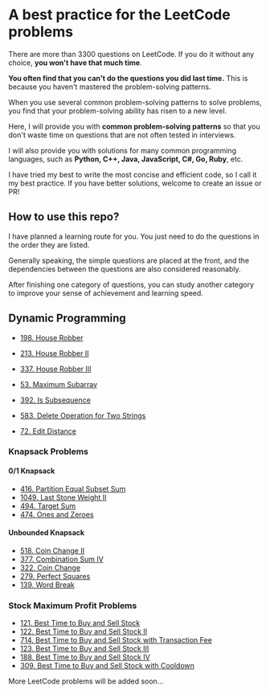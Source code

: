 # A best practice for the LeetCode problems
There are more than 3300 questions on LeetCode. If you do it without any choice, **you won't have that much time**.

**You often find that you can't do the questions you did last time.** This is because you haven't mastered the problem-solving patterns.

When you use several common problem-solving patterns to solve problems, you find that your problem-solving ability has risen to a new level.

Here, I will provide you with **common problem-solving patterns** so that you don't waste time on questions that are not often tested in interviews.

I will also provide you with solutions for many common programming languages, such as **Python, C++, Java, JavaScript, C#, Go, Ruby**, etc.

I have tried my best to write the most concise and efficient code, so I call it my best practice. If you have better solutions, welcome to create an issue or PR!

## How to use this repo?
I have planned a learning route for you. You just need to do the questions in the order they are listed.

Generally speaking, the simple questions are placed at the front, and the dependencies between the questions are also considered reasonably.

After finishing one category of questions, you can study another category to improve your sense of achievement and learning speed.

## Dynamic Programming
- [198. House Robber](problems/0198-house-robber.md)
- [213. House Robber II](problems/0213-house-robber-ii.md)
- [337. House Robber III](problems/0337-house-robber-iii.md)

- [53. Maximum Subarray](problems/0053-maximum-subarray.md)
- [392. Is Subsequence](problems/0392-is-subsequence.md)
- [583. Delete Operation for Two Strings](problems/0583-delete-operation-for-two-strings.md)
- [72. Edit Distance](problems/0072-edit-distance.md)

### Knapsack Problems
#### 0/1 Knapsack
- [416. Partition Equal Subset Sum](problems/0416-partition-equal-subset-sum.md)
- [1049. Last Stone Weight II](problems/1049-last-stone-weight-ii.md)
- [494. Target Sum](problems/0494-target-sum.md)
- [474. Ones and Zeroes](problems/0474-ones-and-zeroes.md)

#### Unbounded Knapsack
- [518. Coin Change II](problems/0518-coin-change-ii.md)
- [377. Combination Sum IV](problems/0377-combination-sum-iv.md)
- [322. Coin Change](problems/0322-coin-change.md)
- [279. Perfect Squares](problems/0279-perfect-squares.md)
- [139. Word Break](problems/0139-word-break.md)

### Stock Maximum Profit Problems
- [121. Best Time to Buy and Sell Stock](problems/0121-best-time-to-buy-and-sell-stock.md)
- [122. Best Time to Buy and Sell Stock II](problems/0122-best-time-to-buy-and-sell-stock-ii.md)
- [714. Best Time to Buy and Sell Stock with Transaction Fee](problems/0714-best-time-to-buy-and-sell-stock-with-transaction-fee.md)
- [123. Best Time to Buy and Sell Stock III](problems/0123-best-time-to-buy-and-sell-stock-iii.md)
- [188. Best Time to Buy and Sell Stock IV](problems/0188-best-time-to-buy-and-sell-stock-iv.md)
- [309. Best Time to Buy and Sell Stock with Cooldown](problems/0309-best-time-to-buy-and-sell-stock-with-cooldown.md)

More LeetCode problems will be added soon...
